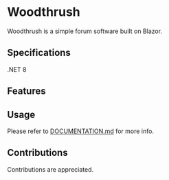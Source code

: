 ﻿# Woodthrush
Woodthrush is a simple forum software built on Blazor.
## Specifications
.NET 8
## Features
## Usage
Please refer to [DOCUMENTATION.md]("/DOCUMENTATION.md") for more info.
## Contributions
Contributions are appreciated.